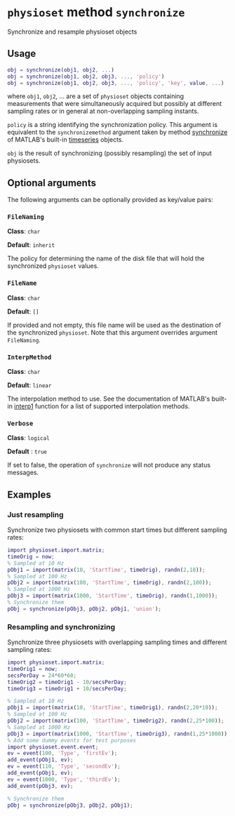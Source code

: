 `physioset` method `synchronize`
=====

Synchronize and resample physioset objects

## Usage

````matlab
obj = synchronize(obj1, obj2, ...)
obj = synchronize(obj1, obj2, obj3, ..., 'policy')
obj = synchronize(obj1, obj2, obj3, ..., 'policy', 'key', value, ...)
````

where `obj1`, `obj2`, ... are a set of `physioset` objects containing
measurements that were simultaneously acquired but possibly at different
sampling rates or in general at non-overlapping sampling instants.

`policy` is a string identifying the synchronization policy. This
argument is equivalent to the `synchronizemethod` argument taken by
method [synchronize][matlab-sync] of MATLAB's built-in 
[timeseries][timeseries] objects.

[matlab-sync]: http://www.mathworks.nl/help/matlab/ref/timeseries.synchronize.html
[timeseries]: http://www.mathworks.nl/help/matlab/ref/timeseriesclass.html

`obj` is the result of synchronizing (possibly resampling) the set of
input physiosets.

## Optional arguments

The following arguments can be optionally provided as key/value pairs:

### `FileNaming`

__Class__: `char`

__Default__: `inherit`

The policy for determining the name of the disk file that will hold the 
synchronized `physioset` values. 

### `FileName`

__Class__: `char`

__Default__: `[]`

If provided and not empty, this file name will be used as the destination
of the synchronized `physioset`. Note that this argument overrides argument
`FileNaming`.

### `InterpMethod`

__Class__: `char`

__Default__: `linear`

The interpolation method to use. See the documentation of MATLAB's 
built-in [interp1][interp1] function for a list of supported interpolation 
methods.

[interp1]: http://www.mathworks.nl/help/matlab/ref/interp1.html

### `Verbose`

__Class__: `logical`

__Default__ : `true`

If set to false, the operation of `synchronize` will not produce any 
status messages.



## Examples

### Just resampling

Synchronize two physiosets with common start times but different sampling
rates:

````matlab
import physioset.import.matrix;
timeOrig = now;
% Sampled at 10 Hz
pObj1 = import(matrix(10, 'StartTime', timeOrig), randn(2,10));
% Sampled at 100 Hz
pObj2 = import(matrix(100, 'StartTime', timeOrig), randn(2,100));
% Sampled at 1000 Hz
pObj3 = import(matrix(1000, 'StartTime', timeOrig), randn(1,1000));
% Synchronize them
pObj = synchronize(pObj3, pObj2, pObj1, 'union');
````

### Resampling and synchronizing

Synchronize three physiosets with overlapping sampling times and
different sampling rates:

````matlab
import physioset.import.matrix;
timeOrig1 = now;
secsPerDay = 24*60*60;
timeOrig2 = timeOrig1 - 10/secsPerDay;
timeOrig3 = timeOrig1 + 10/secsPerDay; 

% Sampled at 10 Hz
pObj1 = import(matrix(10, 'StartTime', timeOrig1), randn(2,20*10));
% Sampled at 100 Hz
pObj2 = import(matrix(100, 'StartTime', timeOrig2), randn(2,25*100));
% Sampled at 1000 Hz
pObj3 = import(matrix(1000, 'StartTime', timeOrig3), randn(1,25*1000));
% Add some dummy events for test purposes
import physioset.event.event;
ev = event(100, 'Type', 'firstEv'); 
add_event(pObj1, ev);
ev = event(110, 'Type', 'secondEv');
add_event(pObj1, ev);
ev = event(1000, 'Type', 'thirdEv');
add_event(pObj3, ev);

% Synchronize them
pObj = synchronize(pObj3, pObj2, pObj1);
````

